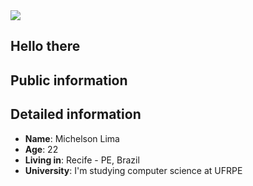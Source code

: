 <div>
    <a target='_blank' href="[https://linkedin.com/in/michelson-lima-a168191a6/](https://www.linkedin.com/in/michelson-lima-a168191a6/)">
        <img src="https://img.shields.io/badge/LinkedIn-0077B5?style=for-the-badge&logo=linkedin&logoColor=white">
    </a>

</div>

## Hello there



## Public information



## Detailed information

* **Name**: Michelson Lima
* **Age**: 22
* **Living in**: Recife - PE, Brazil
* **University**: I'm studying computer science at UFRPE
